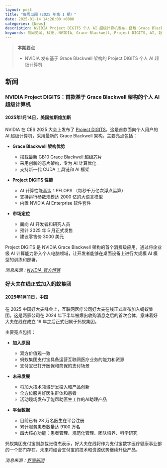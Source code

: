 ```yaml
---
layout: post
title: "每周见闻（2025 年第 1 期）"
date: 2025-01-14 14:26:00 +0800
categories: [News]
description: NVIDIA Project DIGITS 个人 AI 超级计算机发布，搭载 Grace Blackwell 架构
keywords: 每周见闻, 科技, NVIDIA, Grace Blackwell, Project DIGITS, AI, 超级计算机
---
```


> **本期要点**
>
> - NVIDIA 发布基于 Grace Blackwell 架构的 Project DIGITS 个人 AI 超级计算机

## 新闻

### NVIDIA Project DIGITS：首款基于 Grace Blackwell 架构的个人 AI 超级计算机

#### 2025年1月14日，美国拉斯维加斯

NVIDIA 在 CES 2025 大会上发布了 [Project DIGITS](https://blogs.nvidia.cn/blog/nvidia-puts-grace-blackwell-on-every-desk-and-at-every-ai-developers-fingertips/)，这是首款面向个人用户的 AI 超级计算机，采用最新的 Grace Blackwell 架构。主要亮点包括：

- **Grace Blackwell 架构优势**
  - 搭载最新 GB10 Grace Blackwell 超级芯片
  - 采用创新的芯片架构，专为 AI 计算优化
  - 支持新一代 CUDA 工具链和 AI 框架

- **Project DIGITS 性能**
  - AI 计算性能高达 1 PFLOPS （每秒千万亿次浮点运算）
  - 支持运行参数规模达 2000 亿的大语言模型
  - 内置 NVIDIA AI Enterprise 软件套件

- **市场定位**
  - 面向 AI 开发者和研究人员
  - 预计 2025 年 5 月正式发售
  - 建议零售价 3000 美元

Project DIGITS 是 NVIDIA Grace Blackwell 架构的首个消费级应用，通过将企业级 AI 计算能力带入个人电脑领域，让开发者能够在桌面设备上进行大规模 AI 模型的训练和部署。

*消息来源：[NVIDIA 官方博客](https://blogs.nvidia.cn/blog/nvidia-puts-grace-blackwell-on-every-desk-and-at-every-ai-developers-fingertips/)*

### 好大夫在线正式加入蚂蚁集团

#### 2025年1月11日，中国

在 2025 中国好大夫峰会上，互联网医疗公司好大夫在线正式宣布加入蚂蚁集团。这是两家公司在 2024 年下半年被爆出收购消息之后的首次合体，意味着好大夫在线在成立 19 年之后正式归属于蚂蚁集团。

主要亮点包括：

- **加入原因**
  - 双方价值观一致
  - 蚂蚁集团支付宝具备运营互联网医疗业务的能力和资源
  - 支付宝已打开医保和商保的支付场景

- **未来发展**
  - 将加大技术领域研发投入和产品创新
  - 全方位服务好医生群体和患者
  - 活动现场发布了能帮助医生工作的AI助理产品

- **平台数据**
  - 目前已有 28 万名医生在平台注册
  - 累计服务患者数量达 9100 万名
  - 四大核心功能：患者管理、规范化管理、团队培养、科学研究

蚂蚁集团支付宝副总裁张俊杰表示，好大夫在线将作为支付宝数字医疗健康事业部的一个部门存在，未来将结合支付宝的技术和资源优势继续升级产品。

*消息来源：[界面新闻](https://news.qq.com/rain/a/20250113A06DWL00)*
